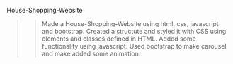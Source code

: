 House-Shopping-Website
>> Made a House-Shopping-Website using html, css, javascript and bootstrap.
>> Created a structute and styled it with CSS using elements and classes defined in HTML.
>> Added some functionality using javascript.
>> Used bootstrap to make carousel and make added some animation.
